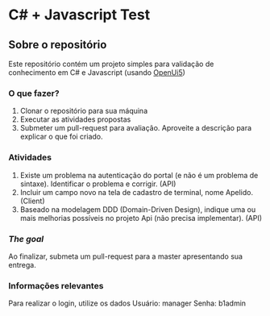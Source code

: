 # C# + Javascript Test

## Sobre o repositório

Este repositório contém um projeto simples para validação de conhecimento em C# e Javascript (usando [OpenUi5](https://github.com/SAP/openui5))

### O que fazer?

1. Clonar o repositório para sua máquina
2. Executar as atividades propostas
3. Submeter um pull-request para avaliação. Aproveite a descrição para explicar o que foi criado.

### Atividades

1. Existe um problema na autenticação do portal (e não é um problema de sintaxe). Identificar o problema e corrigir. (API)
2. Incluir um campo novo na tela de cadastro de terminal, nome Apelido. (Client)
3. Baseado na modelagem DDD (Domain-Driven Design), indique uma ou mais melhorias possíveis no projeto Api (não precisa implementar). (API)

### *The goal*

Ao finalizar, submeta um pull-request para a master apresentando sua entrega. 

### Informações relevantes

Para realizar o login, utilize os dados
Usuário: manager
Senha: b1admin
